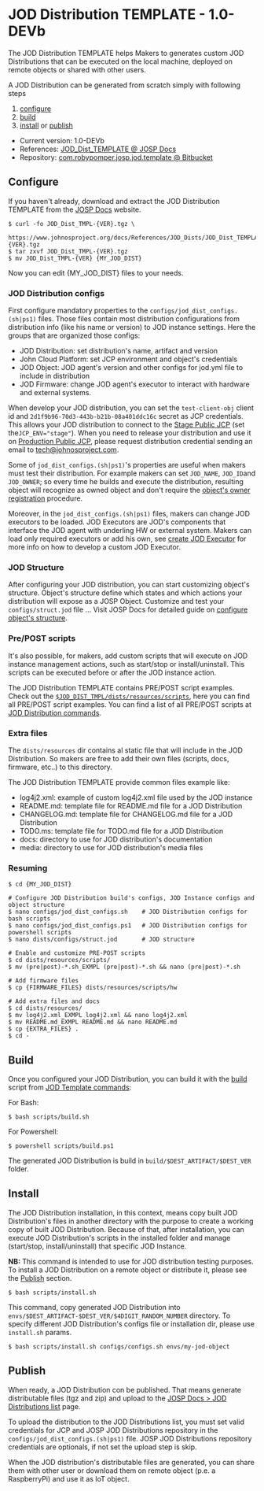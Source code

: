 # JOD Distribution TEMPLATE - 1.0-DEVb

The JOD Distribution TEMPLATE helps Makers to generates custom JOD Distributions that can be executed on the local machine, deployed on remote objects or shared with other users.

A JOD Distribution can be generated from scratch simply with following steps
1. [configure](#configure)
1. [build](#build)
1. [install](#install) or [publish](#publish)

* Current version: 1.0-DEVb</td></tr>
* References: [JOD_Dist_TEMPLATE @ JOSP Docs](href="https://www.johnosproject.org/docs/References/JOD_Dists/JOD_Dist_TEMPLATE/Home)
* Repository: [com.robypomper.josp.jod.template @ Bitbucket](https://bitbucket.org/johnosproject_shared/com.robypomper.josp.jod.template/)

## Configure

If you haven't already, download and extract the JOD Distribution TEMPLATE from the [JOSP Docs](https://www.johnosproject.org/docs/index.html) website.

```shell
$ curl -fo JOD_Dist_TMPL-{VER}.tgz \
      https://www.johnosproject.org/docs/References/JOD_Dists/JOD_Dist_TEMPLATE/JOD_Dist_TMPL-{VER}.tgz
$ tar zxvf JOD_Dist_TMPL-{VER}.tgz
$ mv JOD_Dist_TMPL-{VER} {MY_JOD_DIST}
```

Now you can edit {MY_JOD_DIST} files to your needs.

### JOD Distribution configs

First configure mandatory properties to the ```configs/jod_dist_configs.(sh|ps1)``` files. Those files contain most distribution configurations from distribution info (like his name or version) to JOD instance settings. Here the groups that are organized those configs:
* JOD Distribution: set distribution's name, artifact and version
* John Cloud Platform: set JCP environment and object's credentials
* JOD Object: JOD agent's version and other configs for jod.yml file to include in distribution
* JOD Firmware: change JOD agent's executor to interact with hardware and external systems. 

When develop your JOD distribution, you can set the ```test-client-obj``` client id and ```2d1f9b96-70d3-443b-b21b-08a401ddc16c``` secret as JCP credentials. This allows your JOD distribution to connect to the [Stage Public JCP](https://stage.johnosproject.org/frontend/index.html) (set the```JCP_ENV="stage"```). When you need to release your distribution and use it on [Production Public JCP](https://www.johnosproject.org/frontend/index.html), please request distribution credential sending an email to [tech@johnosproject.com](mailto:tech@johnosproject.com). 

Some of ```jod_dist_configs.(sh|ps1)```'s properties are useful when makers must test their distribution. For example makers can set ```JOD_NAME```, ```JOD_ID```and ```JOD_OWNER```; so every time he builds and execute the distribution, resulting object will recognize as owned object and don't require the [object's owner registration](https://www.johnosproject.org/docs/Guides/End%20Users/Object%201st%20Setup/Register_object_owner) procedure. 

Moreover, in the ```jod_dist_configs.(sh|ps1)``` files, makers can change JOD
executors to be loaded. JOD Executors are JOD's components that interface the
JOD agent with underling HW or external system. Makers can load only required
executors or add his own, see [create JOD Executor]() for more info on how to
develop a custom JOD Executor. 

### JOD Structure

After configuring your JOD distribution, you can start customizing object's structure. Object's structure define which states and which actions your distribution will expose as a JOSP Object.
Customize and test your ```configs/struct.jod``` file ... Visit JOSP Docs for detailed guide on [configure object's structure](https://www.johnosproject.org/docs/Guides/Makers/John%20Object%20Agent/Configure_JOD_Struct).

### Pre/POST scripts

It's also possible, for makers, add custom scripts that will execute on JOD instance management actions, such as start/stop or install/uninstall. This scripts can be executed before or after the JOD instance action.

The JOD Distribution TEMPLATE contains PRE/POST script examples. Check out the [```$JOD_DIST_TMPL/dists/resources/scripts```](https://bitbucket.org/johnosproject_shared/com.robypomper.josp.jod.template/src/master/src/dists/resources/scripts), here you can find all PRE/POST script examples. You can find a list of all PRE/POST scripts at [JOD Distribution commands](https://bitbucket.org/johnosproject_shared/com.robypomper.josp.jod.template/src/master/docs/dists/dists.md#pre-post-scripts).

### Extra files

The ```dists/resources``` dir contains al static file that will include in the JOD Distribution. So makers are free to add their own files (scripts, docs, firmware, etc..) to this directory.

The JOD Distribution TEMPLATE provide common files example like:
* log4j2.xml: example of custom log4j2.xml file used by the JOD instance
* README.md: template file for README.md file for a JOD Distribution
* CHANGELOG.md: template file for CHANGELOG.md file for a JOD Distribution
* TODO.ms: template file for TODO.md file for a JOD Distribution
* docs: directory to use for JOD distribution's documentation
* media: directory to use for JOD distribution's media files

### Resuming

```shell
$ cd {MY_JOD_DIST}

# Configure JOD Distribution build's configs, JOD Instance configs and object structure
$ nano configs/jod_dist_configs.sh    # JOD Distribution configs for bash scripts
$ nano configs/jod_dist_configs.ps1   # JOD Distribution configs for powershell scripts
$ nano dists/configs/struct.jod       # JOD structure

# Enable and customize PRE-POST scripts
$ cd dists/resources/scripts/
$ mv (pre|post)-*.sh_EXMPL (pre|post)-*.sh && nano (pre|post)-*.sh

# Add firmware files
$ cp {FIRMWARE_FILES} dists/resources/scripts/hw

# Add extra files and docs
$ cd dists/resources/
$ mv log4j2.xml_EXMPL log4j2.xml && nano log4j2.xml
$ mv README.md_EXMPL README.md && nano README.md
$ cp {EXTRA_FILES} .
$ cd -
```

## Build

Once you configured your JOD Distribution, you can build it with the [build](https://bitbucket.org/johnosproject_shared/com.robypomper.josp.jod.template/src/master/docs/tmpl/build.md) script from [JOD Template commands](https://bitbucket.org/johnosproject_shared/com.robypomper.josp.jod.template/src/master/docs/tmpl/tmpl.md):

For Bash:
```shell
$ bash scripts/build.sh
```

For Powershell:
```shell
$ powershell scripts/build.ps1
```

The generated JOD Distribution is build in ```build/$DEST_ARTIFACT/$DEST_VER``` folder.

## Install

The JOD Distribution installation, in this context, means copy built JOD Distribution's files in another directory with the purpose to create a working copy of built JOD Distribution. Because of that, after installation, you can execute JOD Distribution's scripts in the installed folder and manage (start/stop, install/uninstall) that specific JOD Instance.

**NB:** This command is intended to use for JOD distribution testing purposes. To install a JOD Distribution on a remote object or distribute it, please see the [Publish](#publish) section.

```shell
$ bash scripts/install.sh
```

This command, copy generated JOD Distribution into ```envs/$DEST_ARTIFACT-$DEST_VER/$4DIGIT_RANDOM_NUMBER``` directory. To specify
different JOD Distribution's configs file or installation dir, please use
```install.sh``` params.

```shell
$ bash scripts/install.sh configs/configs.sh envs/my-jod-object
```

## Publish

When ready, a JOD Distribution con be published. That means generate distributable files (tgz and zip) and upload to the [JOSP Docs > JOD Distributions list](https://www.johnosproject.org/docs/References/JOD_Dists/Home) page.

To upload the distribution to the JOD Distributions list, you must set valid credentials for JCP and JOSP JOD Distributions repository in the ```configs/jod_dist_configs.(sh|ps1)``` file. JOSP JOD Distributions repository credentials are optionals, if not set the upload step is skip.

When the JOD distribution's distributable files are generated, you can share them with other user or download them on remote object (p.e. a RaspberryPi) and use it as IoT object.

